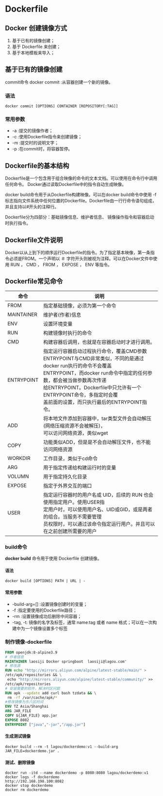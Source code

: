# Dockerfile

## Docker 创建镜像方式

1. 基于已有的镜像创建；
2. 基于 Dockerfile 来创建；
3. 基于本地模板来导入；

## 基于已有的镜像创建

commit命令
docker commit :从容器创建一个新的镜像。

### 语法

```
docker commit [OPTIONS] CONTAINER [REPOSITORY[:TAG]]
```

### 常用参数

- -a :提交的镜像作者；
- -c :使用Dockerfile指令来创建镜像；
- -m :提交时的说明文字；
- -p :在commit时，将容器暂停。

## Dockerfile的基本结构

Dockerfile是一个包含用于组合映像的命令的文本文档。可以使用在命令行中调用任何命令。 Docker通过读取Dockerfile中的指令自动生成映像。

docker build命令用于从Dockerfile构建映像。可以在docker build命令中使用 -f 标志指向文件系统中任何位置的Dockerfile。Dockerfile由一行行命令语句组成，并且支持以#开头的注释行。

Dockerfile分为四部分：基础镜像信息、维护者信息、 镜像操作指令和容器启动时执行指令。

## Dockerfile文件说明

Docker以从上到下的顺序运行Dockerfile的指令。为了指定基本映像，第一条指令必须是FROM。一个声明以 ＃ 字符开头则被视为注释。可以在Docker文件中使用 RUN ， CMD ， FROM ， EXPOSE ， ENV 等指令。

## Dockerfile常见命令

| 命令       | 说明                                                         |
| ---------- | ------------------------------------------------------------ |
| FROM       | 指定基础镜像，必须为第一个命令                               |
| MAINTAINER | 维护者(作者)信息                                             |
| ENV        | 设置环境变量                                                 |
| RUN        | 构建镜像时执行的命令                                         |
| CMD        | 构建容器后调用，也就是在容器启动时才进行调用。               |
| ENTRYPOINT | 指定运行容器启动过程执行命令，覆盖CMD参数<br/>ENTRYPOINT与CMD非常类似，不同的是通过docker run执行的命令不会覆盖<br/>ENTRYPOINT，而docker run命令中指定的任何参数，都会被当做参数再次传递<br/>给ENTRYPOINT。Dockerfile中只允许有一个ENTRYPOINT命令，多指定时会覆<br/>盖前面的设置，而只执行最后的ENTRYPOINT指令。 |
| ADD        | 将本地文件添加到容器中，tar类型文件会自动解压(网络压缩资源不会被解压)，<br/>可以访问网络资源，类似wget |
| COPY       | 功能类似ADD，但是是不会自动解压文件，也不能访问网络资源      |
| WORKDIR    | 工作目录，类似于cd命令                                       |
| ARG        | 用于指定传递给构建运行时的变量                               |
| VOLUMN     | 用于指定持久化目录                                           |
| EXPOSE     | 指定于外界交互的端口                                         |
| USER       | 指定运行容器时的用户名或 UID，后续的 RUN 也会使用指定用户。使用USER指<br/>定用户时，可以使用用户名、UID或GID，或是两者的组合。当服务不需要管理<br/>员权限时，可以通过该命令指定运行用户。并且可以在之前创建所需要的用户 |

### build命令

**docker build** 命令用于使用 Dockerfile 创建镜像。

#### 语法

```
docker build [OPTIONS] PATH | URL | -
```

#### 常用参数

- -build-arg=[] :设置镜像创建时的变量；
- -f :指定要使用的Dockerfile路径；
- -rm :设置镜像成功后删除中间容器；
- -tag, -t: 镜像的名字及标签，通常 name:tag 或者 name 格式；可以在一次构建中为一个镜像设置多个标签

### 制作镜像-dockerfile

```dockerfile
FROM openjdk:8-alpine3.9
# 作者信息
MAINTAINER laosiji Docker springboot  laosiji@lagou.com"
# 修改源
RUN echo "http://mirrors.aliyun.com/alpine/latest-stable/main/" >
/etc/apk/repositories && \
 echo "http://mirrors.aliyun.com/alpine/latest-stable/community/" >>
/etc/apk/repositories
# 安装需要的软件，解决时区问题
RUN apk --update add curl bash tzdata && \
 rm -rf /var/cache/apk/*
#修改镜像为东八区时间
ENV TZ Asia/Shanghai
ARG JAR_FILE
COPY ${JAR_FILE} app.jar
EXPOSE 8082
ENTRYPOINT ["java","-jar","/app.jar"]
```

#### 生成测试镜像

```
docker build --rm -t lagou/dockerdemo:v1 --build-arg JAR_FILE=dockerdemo.jar .
```

#### 测试、删除镜像

```
docker run -itd --name dockerdemo -p 8080:8080 lagou/dockerdemo:v1
docker logs -f dockerdemo
http://192.168.198.100:8082
docker stop dockerdemo
docker rm dockerdemo
```

